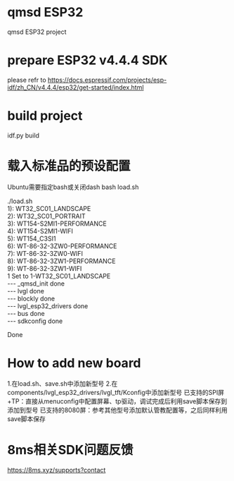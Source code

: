# qmsd ESP32

qmsd ESP32 project

# prepare ESP32 v4.4.4 SDK

please refr to https://docs.espressif.com/projects/esp-idf/zh_CN/v4.4.4/esp32/get-started/index.html  

# build project

idf.py build

# 载入标准品的预设配置
Ubuntu需要指定bash或关闭dash
bash load.sh

./load.sh  
1): WT32_SC01_LANDSCAPE  
2): WT32_SC01_PORTRAIT  
3): WT154-S2MI1-PERFORMANCE  
4): WT154-S2MI1-WIFI  
5): WT154_C3SI1  
6): WT-86-32-3ZW0-PERFORMANCE  
7): WT-86-32-3ZW0-WIFI  
8): WT-86-32-3ZW1-PERFORMANCE  
9): WT-86-32-3ZW1-WIFI  
1
Set to 1-WT32_SC01_LANDSCAPE  
--- _qmsd_init done  
--- lvgl done  
--- blockly done  
--- lvgl_esp32_drivers done  
--- bus done  
--- sdkconfig done  
  
Done  

# How to add new board
1.在load.sh、save.sh中添加新型号
2.在components/lvgl_esp32_drivers/lvgl_tft/Kconfig中添加新型号
    已支持的SPI屏+TP：直接从menuconfig中配置屏幕、tp驱动，调试完成后利用save脚本保存到添加到型号
    已支持的8080屏：参考其他型号添加默认管教配置等，之后同样利用save脚本保存

# 8ms相关SDK问题反馈  
https://8ms.xyz/supports?contact  
